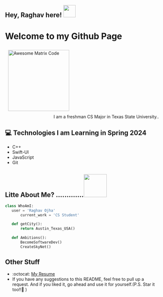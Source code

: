 ## Hey, Raghav here!  <img src="https://github.com/imraghavojha/imraghavojha/assets/106544993/eab4e812-6f71-49fd-acdb-59a746c2fd69" height="40px">


<h1>Welcome to my Github Page</h1> 

<img src = 'https://github.com/imraghavojha/imraghavojha/assets/106544993/d1101d49-2067-47f8-8682-92102a74fa02' alt = 'Awesome Matrix Code' style="padding: 10px" height = "200px"/>



<div style="text-align: right">I am a freshman CS Major in Texas State University.. </div>

## :computer: Technologies I am Learning in Spring 2024 
* C++
* Swift-UI
* JavaScript
* Git





 ## Litte About Me? .............<img src="https://github.com/imraghavojha/imraghavojha/assets/106544993/758bfdfa-3688-4cc3-b3f0-92ce88cb8744" width="75px" height="75px">
 ```python
 class WhoAmI:
 	user = 'Raghav Ojha'
		current_work = 'CS Student'
	
	def getCity():
		return Austin_Texas_USA()
	
	def Ambitions():
		BecomeSoftwareDev()
		CreateSkyNet()
 ```
 
## Other Stuff
  - :octocat: [My Resume](https://www.google.com/)
  - If you have any suggestions to this README, feel free to pull up a request. And if you liked it, go ahead and use it for yourself.(P.S. Star it too!!:grimacing: )




 
